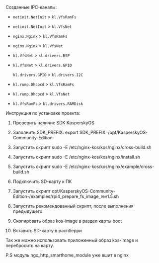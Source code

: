 Созданные IPC-каналы:

* `netinit.NetInit` > `kl.VfsRamFs`

* `netinit.NetInit` > `kl.VfsNet`

* `nginx.Nginx` > `kl.VfsRamFs`

* `nginx.Nginx` > `kl.VfsNet`

* `kl.VfsNet` > `kl.drivers.BSP`

* `kl.VfsNet` > `kl.drivers.GPIO`

  `kl.drivers.GPIO` > `kl.drivers.I2C`	

* `kl.rump.Dhcpcd` > `kl.VfsRamFs`

* `kl.rump.Dhcpcd` > `kl.VfsNet`

* `kl.VfsRamFs` > `kl.drivers.RAMDisk`



Инструкция по установке проекта:

1. Проверить наличие SDK KasperskyOS

2. Заполнить SDK_PREFIX: export SDK_PREFIX=/opt/KasperskyOS-Community-Edition-<version>

3. Запустить скрипт sudo -E /etc/nginx-kos/kos/nginx/cross-build.sh

4. Запустить скрипт sudo -E /etc/nginx-kos/kos/nginx/install.sh

5. Запустить скрипт sudo -E /etc/nginx-kos/kos/nginx/example/cross-build.sh

6. Подключить SD-карту к ПК

7. Запустить скрипт opt/KasperskyOS-Community-Edition-<version>/examples/rpi4_prepare_fs_image_rev1.5.sh

8. Запустить рекомендованный скрипт, после выполнения предыдущего

9. Скопировать образ kos-image в раздел карты boot 

10. Вставить SD-карту в распберри



Так же можно использовать приложенный образ kos-image и перебросить на карту.

P.S модуль ngx_http_smarthome_module уже вшит в nginx
